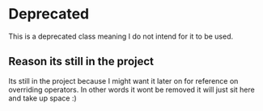 # Deprecated
This is a deprecated class meaning I do not intend for it to be used.

## Reason its still in the project
Its still in the project because I might want it later on for 
reference on overriding operators. In other words it wont be removed
it will just sit here and take up space :)
